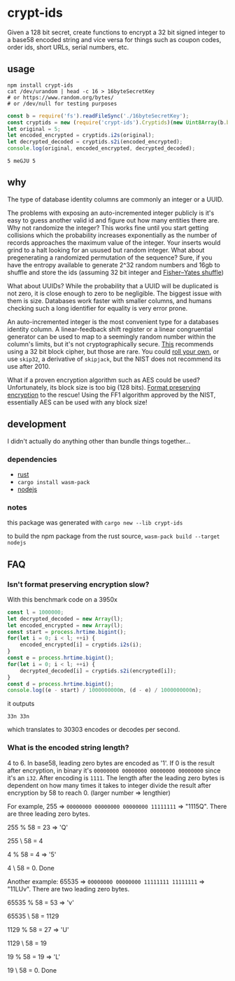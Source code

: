 # crypt-ids
Given a 128 bit secret, create functions to encrypt a 32 bit signed integer to a base58 encoded string and vice versa for things such as coupon codes, order ids, short URLs, serial numbers, etc.
## usage
```shell
npm install crypt-ids
cat /dev/urandom | head -c 16 > 16byteSecretKey
# or https://www.random.org/bytes/
# or /dev/null for testing purposes
```
```js
const b = require('fs').readFileSync('./16byteSecretKey');
const cryptids = new (require('crypt-ids').Cryptids)(new Uint8Array(b.buffer, b.byteOffset, b.byteLength));
let original = 5;
let encoded_encrypted = cryptids.i2s(original);
let decrypted_decoded = cryptids.s2i(encoded_encrypted);
console.log(original, encoded_encrypted, decrypted_decoded);
```
```
5 meGJU 5
```
## why
The type of database identity columns are commonly an integer or a UUID.

The problems with exposing an auto-incremented integer publicly is it's easy to guess another valid id and figure out how many entities there are. Why not randomize the integer? This works fine until you start getting collisions which the probability increases exponentially as the number of records approaches the maximum value of the integer. Your inserts would grind to a halt looking for an usused but random integer. What about pregenerating a randomized permutation of the sequence? Sure, if you have the entropy available to generate 2^32 random numbers and 16gb to shuffle and store the ids (assuming 32 bit integer and [Fisher–Yates shuffle](https://en.wikipedia.org/wiki/Fisher%E2%80%93Yates_shuffle))

What about UUIDs? While the probability that a UUID will be duplicated is not zero, it is close enough to zero to be negligible. The biggest issue with them is size. Databases work faster with smaller columns, and humans checking such a long identifier for equality is very error prone.

An auto-incremented integer is the most convenient type for a databases identity column. A linear-feedback shift register or a linear congruential generator can be used to map to a seemingly random number within the column's limits, but it's not cryptographically secure. [This](https://stackoverflow.com/a/3156231/1201238) recommends using a 32 bit block cipher, but those are rare. You could [roll your own](https://security.stackexchange.com/q/18197/123140), or use `skip32`, a derivative of `skipjack`, but the NIST does not recommend its use after 2010.

What if a proven encryption algorithm such as AES could be used? Unfortunately, its block size is too big (128 bits). [Format preserving encryption](https://en.wikipedia.org/wiki/Format-preserving_encryption) to the rescue! Using the FF1 algorithm approved by the NIST, essentially AES can be used with any block size! 
## development
I didn't actually do anything other than bundle things together...
### dependencies
* [rust](https://rustup.rs/)
* `cargo install wasm-pack`
* [nodejs](https://nodejs.org/)

### notes
this package was generated with `cargo new --lib crypt-ids`

to build the npm package from the rust source, `wasm-pack build --target nodejs`

## FAQ
### Isn't format preserving encryption slow?
With this benchmark code on a 3950x
```js
const l = 1000000;
let decrypted_decoded = new Array(l);
let encoded_encrypted = new Array(l);
const start = process.hrtime.bigint();
for(let i = 0; i < l; ++i) {
    encoded_encrypted[i] = cryptids.i2s(i);
}
const e = process.hrtime.bigint();
for(let i = 0; i < l; ++i) {
    decrypted_decoded[i] = cryptids.s2i(encrypted[i]);
}
const d = process.hrtime.bigint();
console.log((e - start) / 1000000000n, (d - e) / 1000000000n);
```
it outputs
```
33n 33n
```
which translates to 30303 encodes or decodes per second.
### What is the encoded string length?
4 to 6. In base58, leading zero bytes are encoded as '1'. If 0 is the result after encryption, in binary it's `00000000 00000000 00000000 00000000` since it's an `i32`. After encoding is `1111`. The length after the leading zero bytes is dependent on how many times it takes to integer divide the result after encryption by 58 to reach 0. (larger number => lengthier)

For example, 255 => `00000000 00000000 00000000 11111111` => "1115Q". There are three leading zero bytes.

255 % 58 = 23 => 'Q'

255 \ 58 = 4

4 % 58 = 4 => '5'

4 \ 58 = 0. Done

Another example: 65535 => `00000000 00000000 11111111 11111111` => "11LUv". There are two leading zero bytes.

65535 % 58 = 53 => 'v'

65535 \ 58 = 1129

1129 % 58 = 27 => 'U'

1129 \ 58 = 19

19 % 58 = 19 => 'L'

19 \ 58 = 0. Done
